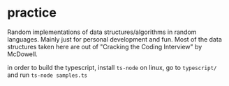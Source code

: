# practice
Random implementations of data structures/algorithms in random languages. Mainly just for personal development and fun. Most of the data structures taken here are out of "Cracking the Coding Interview" by McDowell.


in order to build the typescript, install `ts-node` on linux, go to `typescript/` and run `ts-node samples.ts` 

